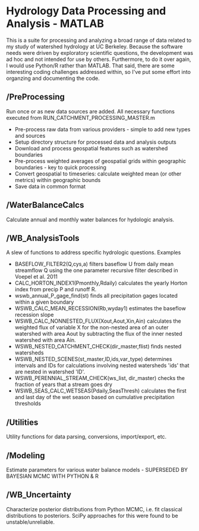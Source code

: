 # Hydrology Data Processing and Analysis - MATLAB

This is a suite for processing and analyzing a broad range of data related to my study of watershed hydrology at UC Berkeley. Because the software needs were driven by exploratory scientific questions, the development was ad hoc and not intended for use by others. Furthermore, to do it over again, I would use Python/R rather than MATLAB. That said, there are some interesting coding challenges addressed within, so I've put some effort into organzing and documenting the code. 

## /PreProcessing
Run once or as new data sources are added. All necessary functions executed from RUN_CATCHMENT_PROCESSING_MASTER.m

* Pre-process raw data from various providers - simple to add new types and sources
* Setup directory structure for processed data and analysis outputs
* Download and process geospatial features such as watershed boundaries
* Pre-process weighted averages of geospatial grids within geographic boundaries - key to quick processing
* Convert geospatial to timeseries: calculate weighted mean (or other metrics) within geographic bounds
* Save data in common format

## /WaterBalanceCalcs
Calculate annual and monthly water balances for hydologic analysis.

## /WB_AnalysisTools
A slew of functions to address specific hydrologic questions. Examples
* BASEFLOW_FILTER2(Q,cys,a) filters baseflow U from daily mean streamflow Q using the one parameter recursive filter described in Voepel et al. 2011
* CALC_HORTON_INDEX1(Pmonthly,Rdaily) calculates the yearly Horton index from precip P and runoff R.
* wswb_annual_P_gage_find(st) finds all precipitation gages located within a given boundary
* WSWB_CALC_MEAN_RECESSION(Rb,wyday1) estimates the baseflow recession slope
* WSWB_CALC_NONNESTED_FLUX(Xout,Aout,Xin,Ain) calculates the weighted flux of variable X for the non-nested area of an outer watershed with area Aout by subtracting the flux of the inner nested watershed with area Ain.
* WSWB_NESTED_CATCHMENT_CHECK(dir_master,flist) finds nested watersheds
* WSWB_NESTED_SCENES(st_master,ID,ids,var_type) determines intervals and IDs for calculations involving nested watersheds 'ids' that are nested in watershed 'ID'.
* WSWB_PERENNIAL_STREAM_CHECK(ws_list, dir_master) checks the fraction of years that a stream goes dry
* WSWB_SEAS_CALC_WETSEAS(Pdaily,SeasThresh) calculates the first and last day of the wet season based on cumulative precipitation thresholds

## /Utilities
Utility functions for data parsing, conversions, import/export, etc. 

## /Modeling
Estimate parameters for various water balance models - SUPERSEDED BY BAYESIAN MCMC WITH PYTHON & R

## /WB_Uncertainty
Characterize posterior distributions from Python MCMC, i.e. fit classical distributions to posteriors. SciPy approaches for this were found to be unstable/unreliable. 

